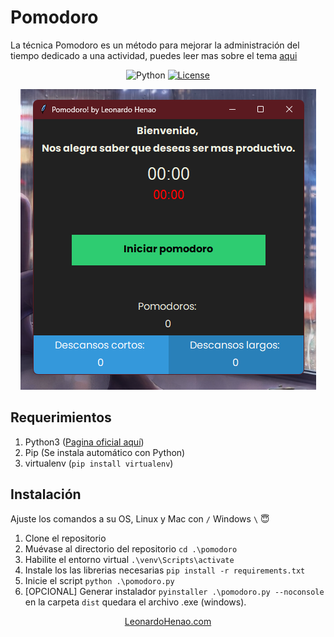 # Pomodoro

La técnica Pomodoro es un método para mejorar la administración del tiempo dedicado a una actividad, puedes leer mas sobre el tema [aqui](https://es.wikipedia.org/wiki/T%C3%A9cnica_Pomodoro)

<div align=center>

![Python](https://img.shields.io/badge/python-3670A0?style=for-the-badge&logo=python&logoColor=ffdd54)
<a href="https://github.com/Leonardo-Henao/pomodoro/blob/main/LICENSE">
![License](https://img.shields.io/github/license/Ileriayo/markdown-badges?style=for-the-badge)</a>

![img](/src/screenshots/img_start_pomodoro.png)
</div>

## Requerimientos

1. Python3 ([Pagina oficial aquí](https://www.python.org/))
2. Pip (Se instala automático con Python)
3. virtualenv (`pip install virtualenv`)

## Instalación

Ajuste los comandos a su OS, Linux y Mac con `/` Windows `\` 😇

1. Clone el repositorio
2. Muévase al directorio del repositorio `cd .\pomodoro`
3. Habilite el entorno virtual `.\venv\Scripts\activate`
4. Instale los las librerias necesarias `pip install -r requirements.txt`
5. Inicie el script `python .\pomodoro.py`
6. [OPCIONAL] Generar instalador `pyinstaller .\pomodoro.py --noconsole` en la carpeta `dist` quedara el archivo .exe (windows).

<div align=center>

[LeonardoHenao.com](https://leonardohenao.com)
</div>
